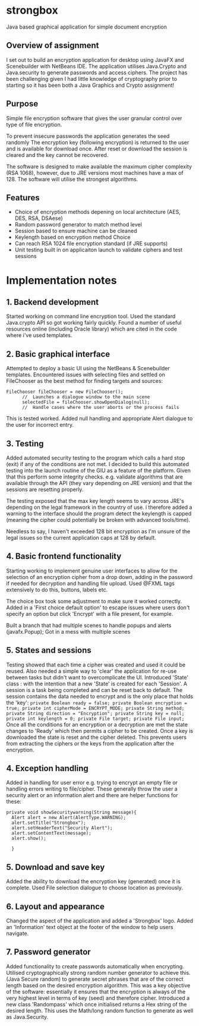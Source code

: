 [logo]: https://github.com/thomasbale/strongbox/blob/master/images/Strongbox_logo.png

# strongbox
Java based graphical application for simple document encryption

## Overview of assignment
  I set out to build an encryption application for desktop using JavaFX and Scenebuilder with NetBeans IDE. The application utilises Java.Crypto and Java.security to generate passwords and access ciphers. The project has been challenging given I had little knowledge of cryptography prior to starting so it has been both a Java Graphics and Crypto assignment!

## Purpose
  Simple file encryption software that gives the user granular control over type of file encryption.

  To prevent insecure passwords the application generates the seed randomly
  The encryption key (following encryption) is returned to the user and is available for download once. After reset or download the session is cleared and the key cannot be recovered.

  The software is designed to make available the maximum cipher complexity (RSA 1068), however, due to JRE versions most machines have a max of 128. The software will utilise the strongest algorithms.

## Features

* Choice of encryption methods depening on local architecture (AES, DES, RSA, DSAese)
* Random password generator to match method level
* Session based to ensure machine can be cleaned
* Keylength based on encryption method Choice
* Can reach RSA 1024 file encryption standard (if JRE supports)
* Unit testing built in on applicaiton launch to validate ciphers and test sessions


# Implementation notes

## 1. Backend development

  Started working on command line encryption tool. Used the standard Java.crypto API so got working fairly quickly. Found a number of useful resources online (including Oracle library) which are cited in the code where i've used templates.

## 2.  Basic graphical interface

  Attempted to deploy a basic UI using the NetBeans & Scenebuilder templates. Encountered issues with selecting files and settled on FileChooser as the best method for finding targets and sources:

  ```
  FileChooser fileChooser = new FileChooser();
        //  Launches a dialogue window to the main scene
        selectedFile = fileChooser.showOpenDialog(null);
        //  Handle cases where the user aborts or the process fails
  ```

  This is tested worked. Added null handling and appropriate Alert dialogue to the user for incorrect entry.

## 3. Testing
  Added automated security testing to the program which calls a hard stop (exit) if any of the conditions are not met. I decided to build this automated testing into the launch routine of the GIU as a feature of the platform. Given that this perform some integrity checks. e.g. validate algorithms that are available through the API (they vary depending on JRE version) and that the sessions are resetting properly.

  The testing exposed that the max key length seems to vary across JRE's depending on the legal framework in the country of use. i therefore added a warning to the interface should the program detect the keylength is capped (meaning the cipher could potentially be broken with advanced tools/time).

  Needless to say, I haven't exceeded 128 bit encryption as I'm unsure of the legal issues so the current application caps at 128 by default.


## 4. Basic frontend functionality
  Starting working to implement genuine user interfaces to allow for the selection of an encryption cipher from a drop down, adding in the password if needed for decryption and handling file upload. Used @FXML tags extensively to do this, buttons, labels etc.

  The choice box took some adjustment to make sure it worked correctly. Added in a 'First choice default option' to escape issues where users don't specify an option but click 'Encrypt' with a file present, for example.

  Built a branch that had multiple scenes to handle popups and alerts (javafx.Popup); Got in a mess with multiple scenes

## 5.  States and sessions
  Testing showed that each time a cipher was created and used it could be reused. Also needed a simple way to 'clear' the application for re-use between tasks but didn't want to overcomplicate the UI. Introduced 'State' class : with the intention that a new 'State' is created for each 'Session'. A session is a task being completed and can be reset back to default. The session contains the data needed to encrypt and is the only place that holds the 'key':
    ```
       private Boolean ready = false;
       private Boolean encryption = true;
       private int cipherMode = ENCRYPT_MODE;
       private String method;
       private String direction = "Encryption";
       private String key = null;
       private int keylength = 0;
       private File target;
       private File input;
      ```
  Once all the conditions for an encryption or a decryption are met the state changes to 'Ready' which then permits a cipher to be created. Once a key is downloaded the state is reset and the cipher deleted. This prevents users from extracting the ciphers or the keys from the application after the encryption.

## 4. Exception handling
  Added in handling for user error e.g. trying to encrypt an empty file or handling errors writing to file/cipher. These generally throw the user a security alert or an information alert and there are helper functions for these:
  ```
  private void showSecuritywarning(String message){
    Alert alert = new Alert(AlertType.WARNING);
    alert.setTitle("Strongbox");
    alert.setHeaderText("Security Alert");
    alert.setContentText(message);
    alert.show();

    }
  ```

## 5. Download and save key
  Added the ability to download the encryption key (generated) once it is complete. Used File selection dialogue to choose location as previously.


## 6. Layout and appearance
  Changed the aspect of the application and added a 'Strongbox' logo. Added an 'Information' text object at the footer of the window to help users navigate.


## 7. Password generator
  Added functionality to create passwords automatically when encrypting. Utilised cryptographically strong random number generator to achieve this. (Java Secure random) to generate secret phrases that are of the correct length based on the desired encryption algorithm. This was a key objective of the software: essentially it ensures that the encryption is always of the very highest level in terms of key (seed) and therefore cipher.
  Introduced a new class 'Randompass' which once initialised returns a Hex string of the desired length. This uses the Math/long random function to generate as well as Java.Security.
